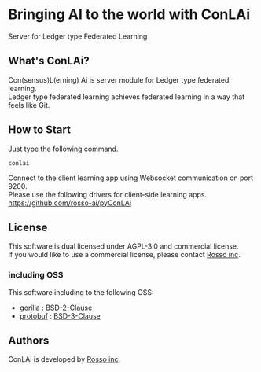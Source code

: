 # Bringing AI to the world with ConLAi
Server for Ledger type Federated Learning

## What's ConLAi?
Con(sensus)L(erning) Ai is server module for Ledger type federated learning.  
Ledger type federated learning achieves federated learning in a way that feels like Git.  

## How to Start
Just type the following command.
```shell
conlai
```
Connect to the client learning app using Websocket communication on port 9200.  
Please use the following drivers for client-side learning apps.  
https://github.com/rosso-ai/pyConLAi

## License
This software is dual licensed under AGPL-3.0 and commercial license.  
If you would like to use a commercial license, please contact [Rosso inc](https://www.rosso-tokyo.co.jp/contact/).

### including OSS
This software including to the following OSS:
* [gorilla](https://github.com/gorilla/websocket) : [BSD-2-Clause](https://github.com/gorilla/websocket/blob/main/LICENSE)
* [protobuf](https://github.com/protocolbuffers/protobuf) : [BSD-3-Clause](https://github.com/protocolbuffers/protobuf/blob/main/LICENSE)

## Authors
ConLAi is developed by [Rosso inc](https://www.rosso-tokyo.co.jp/).
